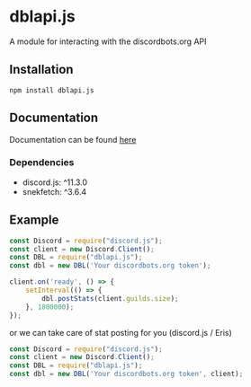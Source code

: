 # dblapi.js
A module for interacting with the discordbots.org API

## Installation
`npm install dblapi.js`

## Documentation
Documentation can be found [here](https://discordbots.org/api/docs#jslib)

### Dependencies 
   * discord.js: ^11.3.0
   * snekfetch: ^3.6.4

## Example
```js
const Discord = require("discord.js");
const client = new Discord.Client();
const DBL = require("dblapi.js");
const dbl = new DBL('Your discordbots.org token');

client.on('ready', () => {
    setInterval(() => {
        dbl.postStats(client.guilds.size);
    }, 1800000);
});
```
or we can take care of stat posting for you (discord.js / Eris)
```js
const Discord = require("discord.js");
const client = new Discord.Client();
const DBL = require("dblapi.js");
const dbl = new DBL('Your discordbots.org token', client);
```
